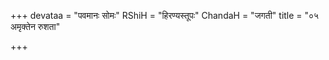 +++
devataa = "पवमानः सोमः"
RShiH = "हिरण्यस्तूपः"
ChandaH = "जगती"
title = "०५ अमृक्तेन रुशता"

+++

